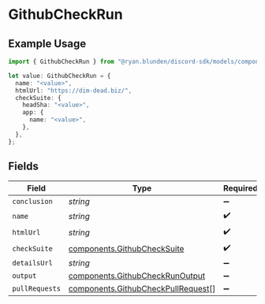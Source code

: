 # GithubCheckRun

## Example Usage

```typescript
import { GithubCheckRun } from "@ryan.blunden/discord-sdk/models/components";

let value: GithubCheckRun = {
  name: "<value>",
  htmlUrl: "https://dim-dead.biz/",
  checkSuite: {
    headSha: "<value>",
    app: {
      name: "<value>",
    },
  },
};
```

## Fields

| Field                                                                                    | Type                                                                                     | Required                                                                                 | Description                                                                              |
| ---------------------------------------------------------------------------------------- | ---------------------------------------------------------------------------------------- | ---------------------------------------------------------------------------------------- | ---------------------------------------------------------------------------------------- |
| `conclusion`                                                                             | *string*                                                                                 | :heavy_minus_sign:                                                                       | N/A                                                                                      |
| `name`                                                                                   | *string*                                                                                 | :heavy_check_mark:                                                                       | N/A                                                                                      |
| `htmlUrl`                                                                                | *string*                                                                                 | :heavy_check_mark:                                                                       | N/A                                                                                      |
| `checkSuite`                                                                             | [components.GithubCheckSuite](../../models/components/githubchecksuite.md)               | :heavy_check_mark:                                                                       | N/A                                                                                      |
| `detailsUrl`                                                                             | *string*                                                                                 | :heavy_minus_sign:                                                                       | N/A                                                                                      |
| `output`                                                                                 | [components.GithubCheckRunOutput](../../models/components/githubcheckrunoutput.md)       | :heavy_minus_sign:                                                                       | N/A                                                                                      |
| `pullRequests`                                                                           | [components.GithubCheckPullRequest](../../models/components/githubcheckpullrequest.md)[] | :heavy_minus_sign:                                                                       | N/A                                                                                      |
